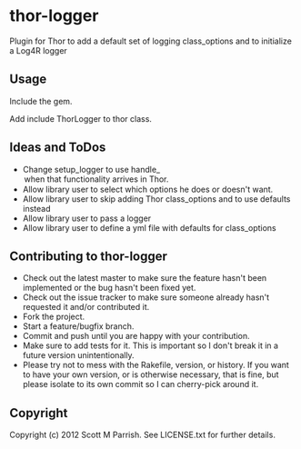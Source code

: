 # thor-logger

Plugin for Thor to add a default set of logging class_options and to initialize a Log4R logger

## Usage

Include the gem.

Add include ThorLogger to thor class.

## Ideas and ToDos

* Change setup_logger to use handle_<option> when that functionality arrives in Thor.
* Allow library user to select which options he does or doesn't want.
* Allow library user to skip adding Thor class_options and to use defaults instead
* Allow library user to pass a logger
* Allow library user to define a yml file with defaults for class_options

## Contributing to thor-logger
 
* Check out the latest master to make sure the feature hasn't been implemented or the bug hasn't been fixed yet.
* Check out the issue tracker to make sure someone already hasn't requested it and/or contributed it.
* Fork the project.
* Start a feature/bugfix branch.
* Commit and push until you are happy with your contribution.
* Make sure to add tests for it. This is important so I don't break it in a future version unintentionally.
* Please try not to mess with the Rakefile, version, or history. If you want to have your own version, or is otherwise necessary, that is fine, but please isolate to its own commit so I can cherry-pick around it.

## Copyright

Copyright (c) 2012 Scott M Parrish. See LICENSE.txt for
further details.

